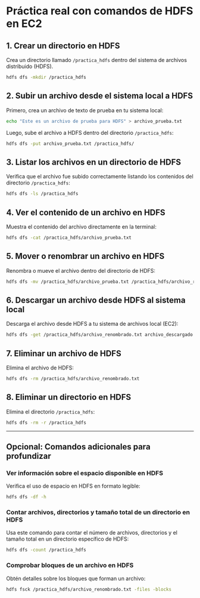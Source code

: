 # Práctica real con comandos de HDFS en EC2

## 1. Crear un directorio en HDFS

Crea un directorio llamado `/practica_hdfs` dentro del sistema de archivos distribuido (HDFS).

```bash
hdfs dfs -mkdir /practica_hdfs
```

## 2. Subir un archivo desde el sistema local a HDFS

Primero, crea un archivo de texto de prueba en tu sistema local:

```bash
echo "Este es un archivo de prueba para HDFS" > archivo_prueba.txt
```

Luego, sube el archivo a HDFS dentro del directorio `/practica_hdfs`:

```bash
hdfs dfs -put archivo_prueba.txt /practica_hdfs/
```

## 3. Listar los archivos en un directorio de HDFS

Verifica que el archivo fue subido correctamente listando los contenidos del directorio `/practica_hdfs`:

```bash
hdfs dfs -ls /practica_hdfs
```

## 4. Ver el contenido de un archivo en HDFS

Muestra el contenido del archivo directamente en la terminal:

```bash
hdfs dfs -cat /practica_hdfs/archivo_prueba.txt
```

## 5. Mover o renombrar un archivo en HDFS

Renombra o mueve el archivo dentro del directorio de HDFS:

```bash
hdfs dfs -mv /practica_hdfs/archivo_prueba.txt /practica_hdfs/archivo_renombrado.txt
```

## 6. Descargar un archivo desde HDFS al sistema local

Descarga el archivo desde HDFS a tu sistema de archivos local (EC2):

```bash
hdfs dfs -get /practica_hdfs/archivo_renombrado.txt archivo_descargado.txt
```

## 7. Eliminar un archivo de HDFS

Elimina el archivo de HDFS:

```bash
hdfs dfs -rm /practica_hdfs/archivo_renombrado.txt
```

## 8. Eliminar un directorio en HDFS

Elimina el directorio `/practica_hdfs`:

```bash
hdfs dfs -rm -r /practica_hdfs
```

---

## Opcional: Comandos adicionales para profundizar

### Ver información sobre el espacio disponible en HDFS

Verifica el uso de espacio en HDFS en formato legible:

```bash
hdfs dfs -df -h
```

### Contar archivos, directorios y tamaño total de un directorio en HDFS

Usa este comando para contar el número de archivos, directorios y el tamaño total en un directorio específico de HDFS:

```bash
hdfs dfs -count /practica_hdfs
```

### Comprobar bloques de un archivo en HDFS

Obtén detalles sobre los bloques que forman un archivo:

```bash
hdfs fsck /practica_hdfs/archivo_renombrado.txt -files -blocks
```
